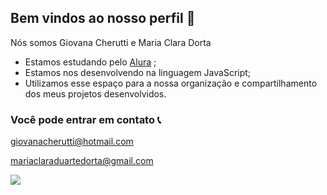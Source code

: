 ## Bem vindos ao nosso perfil 💖

Nós somos Giovana Cherutti e Maria Clara Dorta

- Estamos estudando pelo [Alura](https://www.alura.com.br) ;
- Estamos nos desenvolvendo na linguagem JavaScript;
- Utilizamos esse espaço para a nossa organização e compartilhamento dos meus projetos desenvolvidos.

### Você pode entrar em contato 📞

giovanacherutti@hotmail.com

mariaclaraduartedorta@gmail.com

![](https://media1.tenor.com/m/DRgXad_JuuQAAAAC/bobitos-mimis.gif)
